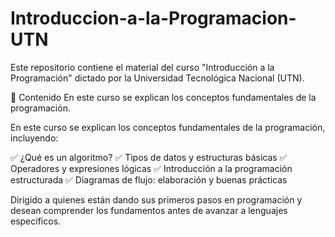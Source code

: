 # Introduccion-a-la-Programacion-UTN

Este repositorio contiene el material del curso "Introducción a la Programación" dictado por la Universidad Tecnológica Nacional (UTN).

📌 Contenido En este curso se explican los conceptos fundamentales de la programación.

En este curso se explican los conceptos fundamentales de la programación, incluyendo:

✅ ¿Qué es un algoritmo?
✅ Tipos de datos y estructuras básicas
✅ Operadores y expresiones lógicas
✅ Introducción a la programación estructurada
✅ Diagramas de flujo: elaboración y buenas prácticas

Dirigido a quienes están dando sus primeros pasos en programación y desean comprender los fundamentos antes de avanzar a lenguajes específicos. 
